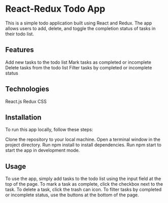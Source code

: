 # React-Redux Todo App

This is a simple todo application built using React and Redux. The app allows users to add, delete, and toggle the completion status of tasks in their todo list.

## Features
Add new tasks to the todo list
Mark tasks as completed or incomplete
Delete tasks from the todo list
Filter tasks by completed or incomplete status

## Technologies
React.js
Redux
CSS

## Installation
To run this app locally, follow these steps:

Clone the repository to your local machine.
Open a terminal window in the project directory.
Run npm install to install dependencies.
Run npm start to start the app in development mode.

## Usage
To use the app, simply add tasks to the todo list using the input field at the top of the page. To mark a task as complete, click the checkbox next to the task. To delete a task, click the trash can icon. To filter tasks by completed or incomplete status, use the buttons at the bottom of the page.
